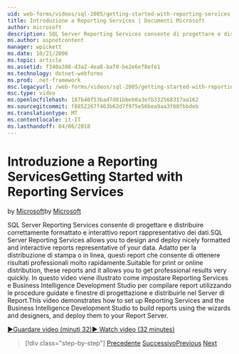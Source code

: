 ```yaml
---
uid: web-forms/videos/sql-2005/getting-started-with-reporting-services
title: Introduzione a Reporting Services | Documenti Microsoft
author: microsoft
description: SQL Server Reporting Services consente di progettare e distribuire correttamente formattato e interattivo report rappresentativo dei dati. Adatto per la stampa o solo...
ms.author: aspnetcontent
manager: wpickett
ms.date: 10/21/2006
ms.topic: article
ms.assetid: f348a388-d3a2-4ea8-baf0-be2e6ef8efe1
ms.technology: dotnet-webforms
ms.prod: .net-framework
msc.legacyurl: /web-forms/videos/sql-2005/getting-started-with-reporting-services
msc.type: video
ms.openlocfilehash: 187b40f53bad7d81bbeb0a3efb332568317aa162
ms.sourcegitcommit: f8852267f463b62d7f975e56bea9aa3f68fbbdeb
ms.translationtype: MT
ms.contentlocale: it-IT
ms.lasthandoff: 04/06/2018
---
```

<a name="getting-started-with-reporting-services"></a><span data-ttu-id="635c0-104">Introduzione a Reporting Services</span><span class="sxs-lookup"><span data-stu-id="635c0-104">Getting Started with Reporting Services</span></span>
====================
<span data-ttu-id="635c0-105">by [Microsoft](https://github.com/microsoft)</span><span class="sxs-lookup"><span data-stu-id="635c0-105">by [Microsoft](https://github.com/microsoft)</span></span>

<span data-ttu-id="635c0-106">SQL Server Reporting Services consente di progettare e distribuire correttamente formattato e interattivo report rappresentativo dei dati.</span><span class="sxs-lookup"><span data-stu-id="635c0-106">SQL Server Reporting Services allows you to design and deploy nicely formatted and interactive reports representative of your data.</span></span> <span data-ttu-id="635c0-107">Adatto per la distribuzione di stampa o in linea, questi report che consente di ottenere risultati professionali molto rapidamente.</span><span class="sxs-lookup"><span data-stu-id="635c0-107">Suitable for print or online distribution, these reports and it allows you to get professional results very quickly.</span></span> <span data-ttu-id="635c0-108">In questo video viene illustrato come impostare Reporting Services e Business Intelligence Development Studio per compilare report utilizzando le procedure guidate e finestre di progettazione e distribuirle nel Server di Report.</span><span class="sxs-lookup"><span data-stu-id="635c0-108">This video demonstrates how to set up Reporting Services and the Business Intelligence Development Studio to build reports using the wizards and designers, and deploy them to your Report Server.</span></span>

[<span data-ttu-id="635c0-109">&#9654;Guardare video (minuti 32)</span><span class="sxs-lookup"><span data-stu-id="635c0-109">&#9654; Watch video (32 minutes)</span></span>](https://channel9.msdn.com/Blogs/ASP-NET-Site-Videos/getting-started-with-reporting-services)

> [!div class="step-by-step"]
> <span data-ttu-id="635c0-110">[Precedente](using-sql-server-management-studio.md)
> [Successivo](building-and-customizing-reports-in-business-intelligence-development-studio.md)</span><span class="sxs-lookup"><span data-stu-id="635c0-110">[Previous](using-sql-server-management-studio.md)
[Next](building-and-customizing-reports-in-business-intelligence-development-studio.md)</span></span>
